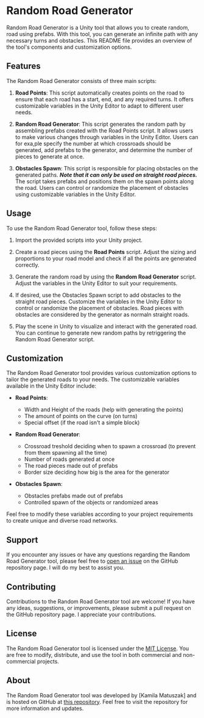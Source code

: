 # Random Road Generator

Random Road Generator is a Unity tool that allows you to create random, road using prefabs. With this tool, you can generate an infinite path with any necessary turns and obstacles. This README file provides an overview of the tool's components and customization options.

## Features

The Random Road Generator consists of three main scripts:

1. **Road Points**: This script automatically creates points on the road to ensure that each road has a start, end, and any required turns. It offers customizable variables in the Unity Editor to adapt to different user needs.

2. **Random Road Generator**: This script generates the random path by assembling prefabs created with the Road Points script. It allows users to make various changes through variables in the Unity Editor. Users can for exa,ple specify the number at which crossroads should be generated, add prefabs to the generator, and determine the number of pieces to generate at once.

3. **Obstacles Spawn**: This script is responsible for placing obstacles on the generated paths. ___Note that it can only be used on straight road pieces.___ The script takes prefabs and positions them on the spawn points along the road. Users can control or randomize the placement of obstacles using customizable variables in the Unity Editor.

## Usage

To use the Random Road Generator tool, follow these steps:

1. Import the provided scripts into your Unity project.

2. Create a road pieces using the **Road Points** script. Adjust the sizing and proportions to your road model and check if all the points are generated correctly.

3. Generate the random road by using the **Random Road Generator** script. Adjust the variables in the Unity Editor to suit your requirements.

4. If desired, use the Obstacles Spawn script to add obstacles to the straight road pieces. Customize the variables in the Unity Editor to control or randomize the placement of obstacles. Road pieces with obstacles are considered by the generator as normaln straight roads.

5. Play the scene in Unity to visualize and interact with the generated road. You can continue to generate new random paths by retriggering the Random Road Generator script.

## Customization

The Random Road Generator tool provides various customization options to tailor the generated roads to your needs. The customizable variables available in the Unity Editor include:

- **Road Points**:
  - Width and Height of the roads (help with generating the points)
  - The amount of points on the curve (on turns)
  - Special offset (if the road isn't a simple block)

- **Random Road Generator**:
  - Crossroad treshold deciding when to spawn a crossroad (to prevent from them spawning all the time)
  - Number of roads generated at once
  - The road pieces made out of prefabs
  - Border size deciding how big is the area for the generator

- **Obstacles Spawn**:
  - Obstacles prefabs made out of prefabs
  - Controlled spawn of the objects or randomized areas

Feel free to modify these variables according to your project requirements to create unique and diverse road networks.

## Support

If you encounter any issues or have any questions regarding the Random Road Generator tool, please feel free to [open an issue](https://github.com/kamuuucka/RandomRoadGenerator/issues) on the GitHub repository page. I will do my best to assist you.

## Contributing

Contributions to the Random Road Generator tool are welcome! If you have any ideas, suggestions, or improvements, please submit a pull request on the GitHub repository page. I appreciate your contributions.

## License

The Random Road Generator tool is licensed under the [MIT License](https://opensource.org/licenses/MIT). You are free to modify, distribute, and use the tool in both commercial and non-commercial projects.

## About

The Random Road Generator tool was developed by [Kamila Matuszak] and is hosted on GitHub at [this repository](https://github.com/kamuuucka/RandomRoadGenerator/tree/main). Feel free to visit the repository for more information and updates.

